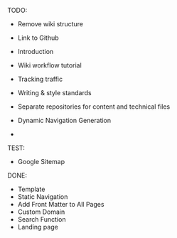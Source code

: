 TODO:
- Remove wiki structure
- Link to Github
- Introduction
- Wiki workflow tutorial
- Tracking traffic
- Writing & style standards

- Separate repositories for content and technical files
- Dynamic Navigation Generation
-
TEST:
- Google Sitemap

DONE:
- Template
- Static Navigation
- Add Front Matter to All Pages
- Custom Domain
- Search Function
- Landing page
